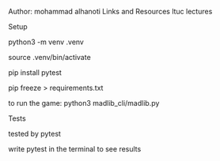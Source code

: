 Author: mohammad alhanoti
Links and Resources
ltuc lectures

Setup

python3 -m venv .venv

source .venv/bin/activate

pip install pytest

pip freeze > requirements.txt



to run the game: python3 madlib_cli/madlib.py 

Tests

tested by pytest

write pytest in the terminal to see results